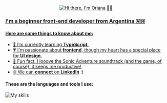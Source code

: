 <p align="center">
  <a href="https://git.io/typing-svg">
    <img src="https://readme-typing-svg.demolab.com?font=Inter&size=36&duration=1800&pause=1500&color=000000&background=FFFFFF00&center=true&vCenter=true&width=435&lines=Hi+there%2C+I'm+Oriana+%F0%9F%91%8B%F0%9F%8F%BB" alt="Hi there, I'm Oriana 👋🏻" />
</p>

### I'm a beginner front-end developer from Argentina :argentina:

#### Here are some things to know about me:

- :seedling: I’m currently learning **TypeScript**.
- :heartpulse: I'm passionate about **frontend**, though my heart has a special place for **UI design**.
- :blue_heart: Fun fact: I looove the Sonic Adventure soundtrack (and the game, of course), it keeps me productive!
- :globe_with_meridians: We can **connect** on <a href="https://www.linkedin.com/in/orianapg/">**LinkedIn**</a> :)

#### These are the languages and tools I use:

![My skills](https://skillicons.dev/icons?i=cpp,html,css,js,ts,figma,ps)
